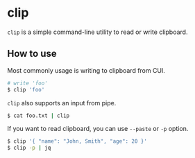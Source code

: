 # clip

`clip` is a simple command-line utility to read or write clipboard.

## How to use

Most commonly usage is writing to clipboard from CUI.

```bash
# write 'foo'
$ clip 'foo'
```

`clip` also supports an input from pipe.

```bash
$ cat foo.txt | clip
```

If you want to read clipboard, you can use `--paste` or `-p` option.

```bash
$ clip '{ "name": "John, Smith", "age": 20 }'
$ clip -p | jq
```
